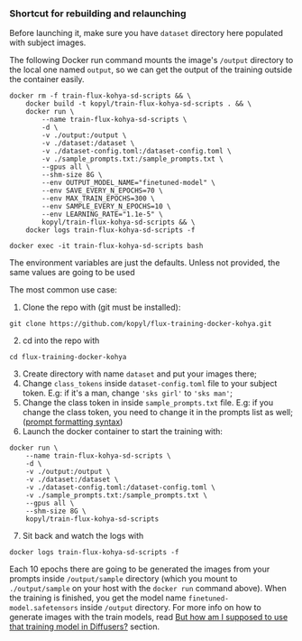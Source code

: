 ### Shortcut for rebuilding and relaunching

Before launching it, make sure you have `dataset` directory here populated with subject images.

The following Docker run command mounts the image's `/output` directory to the local one named `output`, so we can get the output of the training outside the container easily.

```
docker rm -f train-flux-kohya-sd-scripts && \
    docker build -t kopyl/train-flux-kohya-sd-scripts . && \
    docker run \
        --name train-flux-kohya-sd-scripts \
        -d \
        -v ./output:/output \
        -v ./dataset:/dataset \
        -v ./dataset-config.toml:/dataset-config.toml \
        -v ./sample_prompts.txt:/sample_prompts.txt \
        --gpus all \
        --shm-size 8G \
        --env OUTPUT_MODEL_NAME="finetuned-model" \
        --env SAVE_EVERY_N_EPOCHS=70 \
        --env MAX_TRAIN_EPOCHS=300 \
        --env SAMPLE_EVERY_N_EPOCHS=10 \
        --env LEARNING_RATE="1.1e-5" \
        kopyl/train-flux-kohya-sd-scripts && \
    docker logs train-flux-kohya-sd-scripts -f
```

```
docker exec -it train-flux-kohya-sd-scripts bash
```

The environment variables are just the defaults.
Unless not provided, the same values are going to be used

The most common use case:

1. Clone the repo with (git must be installed):

```
git clone https://github.com/kopyl/flux-training-docker-kohya.git
```

2. cd into the repo with

```
cd flux-training-docker-kohya
```

3. Create directory with name `dataset` and put your images there;
4. Change `class_tokens` inside `dataset-config.toml` file to your subject token. E.g: if it's a man, change `'sks girl'` to `'sks man'`;
5. Change the class token in inside `sample_prompts.txt` file. E.g: if you change the class token, you need to change it in the prompts list as well;
   ([prompt formatting syntax](https://github.com/kohya-ss/sd-scripts?tab=readme-ov-file#sample-image-generation-during-training))
6. Launch the docker container to start the training with:

```
docker run \
    --name train-flux-kohya-sd-scripts \
    -d \
    -v ./output:/output \
    -v ./dataset:/dataset \
    -v ./dataset-config.toml:/dataset-config.toml \
    -v ./sample_prompts.txt:/sample_prompts.txt \
    --gpus all \
    --shm-size 8G \
    kopyl/train-flux-kohya-sd-scripts
```

7. Sit back and watch the logs with

```
docker logs train-flux-kohya-sd-scripts -f
```

Each 10 epochs there are going to be generated the images from your prompts inside `/output/sample` directory (which you mount to `./output/sample` on your host with the `docker run` command above).
When the training is finished, you get the model name `finetuned-model.safetensors` inside `/output` directory. For more info on how to generate images with the train models, read [But how am I supposed to use that training model in Diffusers?](https://github.com/kopyl/flux-training-docker-kohya/blob/main/README.md#but-how-am-i-supposed-to-use-that-training-model-in-diffusers) section.
